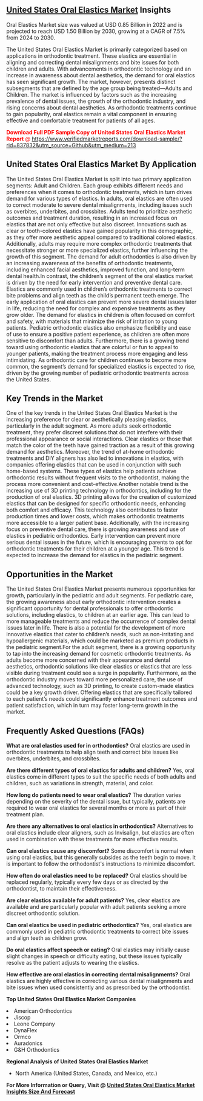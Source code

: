 <h2><a href="https://www.verifiedmarketreports.com/download-sample/?rid=837832&amp;utm_source=Github&amp;utm_medium=213" target="_blank">United States Oral Elastics Market</a> Insights</h2><p>Oral Elastics Market size was valued at USD 0.85 Billion in 2022 and is projected to reach USD 1.50 Billion by 2030, growing at a CAGR of 7.5% from 2024 to 2030.</p><p><p>The United States Oral Elastics Market is primarily categorized based on applications in orthodontic treatment. These elastics are essential in aligning and correcting dental misalignments and bite issues for both children and adults. With advancements in orthodontic technology and an increase in awareness about dental aesthetics, the demand for oral elastics has seen significant growth. The market, however, presents distinct subsegments that are defined by the age group being treated—Adults and Children. The market is influenced by factors such as the increasing prevalence of dental issues, the growth of the orthodontic industry, and rising concerns about dental aesthetics. As orthodontic treatments continue to gain popularity, oral elastics remain a vital component in ensuring effective and comfortable treatment for patients of all ages. <p><span class=""><span style="color: #ff0000;"><strong>Download Full PDF Sample Copy of United States Oral Elastics Market Report</strong> @ </span><a href="https://www.verifiedmarketreports.com/download-sample/?rid=837832&amp;utm_source=Github&amp;utm_medium=213" target="_blank">https://www.verifiedmarketreports.com/download-sample/?rid=837832&amp;utm_source=Github&amp;utm_medium=213</a></span></p></p><h2>United States Oral Elastics Market By Application</h2><p>The United States Oral Elastics Market is split into two primary application segments: Adult and Children. Each group exhibits different needs and preferences when it comes to orthodontic treatments, which in turn drives demand for various types of elastics. In adults, oral elastics are often used to correct moderate to severe dental misalignments, including issues such as overbites, underbites, and crossbites. Adults tend to prioritize aesthetic outcomes and treatment duration, resulting in an increased focus on elastics that are not only effective but also discreet. Innovations such as clear or tooth-colored elastics have gained popularity in this demographic, as they offer more aesthetic appeal compared to traditional colored elastics. Additionally, adults may require more complex orthodontic treatments that necessitate stronger or more specialized elastics, further influencing the growth of this segment. The demand for adult orthodontics is also driven by an increasing awareness of the benefits of orthodontic treatments, including enhanced facial aesthetics, improved function, and long-term dental health.In contrast, the children’s segment of the oral elastics market is driven by the need for early intervention and preventive dental care. Elastics are commonly used in children’s orthodontic treatments to correct bite problems and align teeth as the child’s permanent teeth emerge. The early application of oral elastics can prevent more severe dental issues later in life, reducing the need for complex and expensive treatments as they grow older. The demand for elastics in children is often focused on comfort and safety, with materials that minimize the risk of irritation to young patients. Pediatric orthodontic elastics also emphasize flexibility and ease of use to ensure a positive patient experience, as children are often more sensitive to discomfort than adults. Furthermore, there is a growing trend toward using orthodontic elastics that are colorful or fun to appeal to younger patients, making the treatment process more engaging and less intimidating. As orthodontic care for children continues to become more common, the segment’s demand for specialized elastics is expected to rise, driven by the growing number of pediatric orthodontic treatments across the United States.<h2>Key Trends in the Market</h2><p>One of the key trends in the United States Oral Elastics Market is the increasing preference for clear or aesthetically pleasing elastics, particularly in the adult segment. As more adults seek orthodontic treatment, they prefer discreet solutions that do not interfere with their professional appearance or social interactions. Clear elastics or those that match the color of the teeth have gained traction as a result of this growing demand for aesthetics. Moreover, the trend of at-home orthodontic treatments and DIY aligners has also led to innovations in elastics, with companies offering elastics that can be used in conjunction with such home-based systems. These types of elastics help patients achieve orthodontic results without frequent visits to the orthodontist, making the process more convenient and cost-effective.Another notable trend is the increasing use of 3D printing technology in orthodontics, including for the production of oral elastics. 3D printing allows for the creation of customized elastics that can be designed for specific orthodontic needs, enhancing both comfort and efficacy. This technology also contributes to faster production times and lower costs, which makes orthodontic treatments more accessible to a larger patient base. Additionally, with the increasing focus on preventive dental care, there is growing awareness and use of elastics in pediatric orthodontics. Early intervention can prevent more serious dental issues in the future, which is encouraging parents to opt for orthodontic treatments for their children at a younger age. This trend is expected to increase the demand for elastics in the pediatric segment.<h2>Opportunities in the Market</h2><p>The United States Oral Elastics Market presents numerous opportunities for growth, particularly in the pediatric and adult segments. For pediatric care, the growing awareness about early orthodontic intervention creates a significant opportunity for dental professionals to offer orthodontic solutions, including elastics, to children at an earlier age. This can lead to more manageable treatments and reduce the occurrence of complex dental issues later in life. There is also a potential for the development of more innovative elastics that cater to children’s needs, such as non-irritating and hypoallergenic materials, which could be marketed as premium products in the pediatric segment.For the adult segment, there is a growing opportunity to tap into the increasing demand for cosmetic orthodontic treatments. As adults become more concerned with their appearance and dental aesthetics, orthodontic solutions like clear elastics or elastics that are less visible during treatment could see a surge in popularity. Furthermore, as the orthodontic industry moves toward more personalized care, the use of advanced technology, such as 3D printing, to create custom-made elastics could be a key growth driver. Offering elastics that are specifically tailored to each patient’s needs could significantly enhance treatment outcomes and patient satisfaction, which in turn may foster long-term growth in the market.<h2>Frequently Asked Questions (FAQs)</h2><p><b>What are oral elastics used for in orthodontics?</b> Oral elastics are used in orthodontic treatments to help align teeth and correct bite issues like overbites, underbites, and crossbites.</p><p><b>Are there different types of oral elastics for adults and children?</b> Yes, oral elastics come in different types to suit the specific needs of both adults and children, such as variations in strength, material, and color.</p><p><b>How long do patients need to wear oral elastics?</b> The duration varies depending on the severity of the dental issue, but typically, patients are required to wear oral elastics for several months or more as part of their treatment plan.</p><p><b>Are there any alternatives to oral elastics in orthodontics?</b> Alternatives to oral elastics include clear aligners, such as Invisalign, but elastics are often used in combination with these treatments for more effective results.</p><p><b>Can oral elastics cause any discomfort?</b> Some discomfort is normal when using oral elastics, but this generally subsides as the teeth begin to move. It is important to follow the orthodontist's instructions to minimize discomfort.</p><p><b>How often do oral elastics need to be replaced?</b> Oral elastics should be replaced regularly, typically every few days or as directed by the orthodontist, to maintain their effectiveness.</p><p><b>Are clear elastics available for adult patients?</b> Yes, clear elastics are available and are particularly popular with adult patients seeking a more discreet orthodontic solution.</p><p><b>Can oral elastics be used in pediatric orthodontics?</b> Yes, oral elastics are commonly used in pediatric orthodontic treatments to correct bite issues and align teeth as children grow.</p><p><b>Do oral elastics affect speech or eating?</b> Oral elastics may initially cause slight changes in speech or difficulty eating, but these issues typically resolve as the patient adjusts to wearing the elastics.</p><p><b>How effective are oral elastics in correcting dental misalignments?</b> Oral elastics are highly effective in correcting various dental misalignments and bite issues when used consistently and as prescribed by the orthodontist.</p></p><p><strong>Top United States Oral Elastics Market Companies</strong></p><div data-test-id=""><p><li>American Orthodontics</li><li> Jiscop</li><li> Leone Company</li><li> DynaFlex</li><li> Ormco</li><li> Auradonics</li><li> G&H Orthodontics</li></p><div><strong>Regional Analysis of&nbsp;United States Oral Elastics Market</strong></div><ul><li dir="ltr"><p dir="ltr">North America&nbsp;(United States, Canada, and Mexico, etc.)</p></li></ul><p><strong>For More Information or Query, Visit @&nbsp;</strong><strong><a href="https://www.verifiedmarketreports.com/product/oral-elastics-market/?utm_source=Github&amp;utm_medium=213" target="_blank">United States Oral Elastics Market Insights Size And Forecast</a></strong></p></div>
